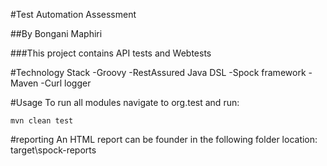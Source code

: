 #Test Automation Assessment

##By Bongani Maphiri

###This project contains API tests and Webtests 

#Technology Stack
-Groovy
-RestAssured Java DSL
-Spock framework
-Maven
-Curl logger

#Usage
To run all modules navigate to org.test and run:
```
mvn clean test
```

#reporting
An HTML report can be founder in the following folder location: target\spock-reports

